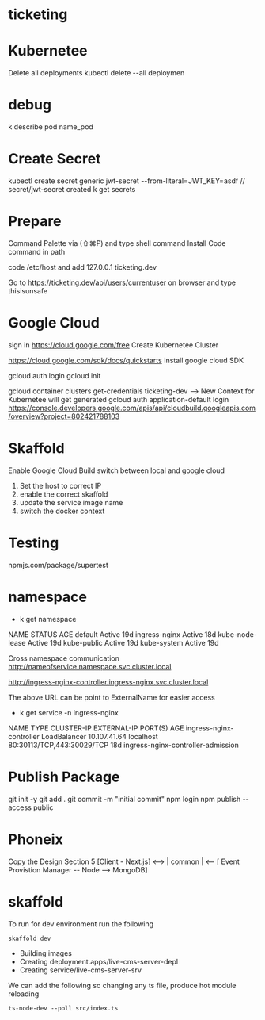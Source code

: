 # ticketing

# Kubernetee

Delete all deployments
kubectl delete --all deploymen

# debug

k describe pod name_pod

# Create Secret

kubectl create secret generic jwt-secret --from-literal=JWT_KEY=asdf
// secret/jwt-secret created
k get secrets

# Prepare

Command Palette via (⇧⌘P) and type shell command
Install Code command in path

code /etc/host and add 127.0.0.1 ticketing.dev

Go to https://ticketing.dev/api/users/currentuser on browser and type thisisunsafe

# Google Cloud

sign in https://cloud.google.com/free
Create Kubernetee Cluster

https://cloud.google.com/sdk/docs/quickstarts
Install google cloud SDK

gcloud auth login
gcloud init

gcloud container clusters get-credentials ticketing-dev --> New Context for Kubernetee will get generated
gcloud auth application-default login
https://console.developers.google.com/apis/api/cloudbuild.googleapis.com/overview?project=802421788103

# Skaffold

Enable Google Cloud Build
switch between local and google cloud

1.  Set the host to correct IP
2.  enable the correct skaffold
3.  update the service image name
4.  switch the docker context

# Testing

npmjs.com/package/supertest

# namespace

- k get namespace

NAME STATUS AGE
default Active 19d
ingress-nginx Active 18d
kube-node-lease Active 19d
kube-public Active 19d
kube-system Active 19d

Cross namespace communication
http://nameofservice.namespace.svc.cluster.local

http://ingress-nginx-controller.ingress-nginx.svc.cluster.local

The above URL can be point to ExternalName for easier access

- k get service -n ingress-nginx

NAME TYPE CLUSTER-IP EXTERNAL-IP PORT(S) AGE
ingress-nginx-controller LoadBalancer 10.107.41.64 localhost 80:30113/TCP,443:30029/TCP 18d
ingress-nginx-controller-admission

# Publish Package

git init -y
git add .
git commit -m "initial commit"
npm login
npm publish --access public



# Phoneix

Copy the Design Section 5
[Client - Next.js] <--> | common | <-- [ Event Provistion Manager -- Node --> MongoDB]

# skaffold
To run for dev environment run the following
```
skaffold dev
```

- Building images
- Creating deployment.apps/live-cms-server-depl
- Creating service/live-cms-server-srv

We can add the following so changing any ts file, produce hot module reloading 
```
ts-node-dev --poll src/index.ts
```



